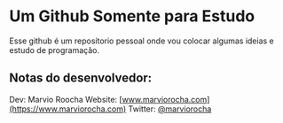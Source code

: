 # Um Github Somente para Estudo

Esse github é um reposítorio pessoal onde vou colocar algumas ideias e estudo de programação.

## Notas do desenvolvedor:

Dev: Marvio Roocha
Website: [www.marviorocha.com](https://www.marviorocha.com)
Twitter: [@marviorocha](https://twitter.com/marviorocha)

